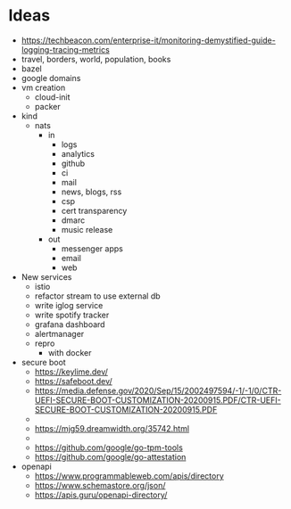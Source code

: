 # Ideas

- https://techbeacon.com/enterprise-it/monitoring-demystified-guide-logging-tracing-metrics
- travel, borders, world, population, books
- bazel
- google domains
- vm creation
  - cloud-init
  - packer
- kind
  - nats
    - in
      - logs
      - analytics
      - github
      - ci
      - mail
      - news, blogs, rss
      - csp
      - cert transparency
      - dmarc
      - music release
    - out
      - messenger apps
      - email
      - web
- New services
  - istio
  - refactor stream to use external db
  - write iglog service
  - write spotify tracker
  - grafana dashboard
  - alertmanager
  - repro
    - with docker
- secure boot
  - https://keylime.dev/
  - https://safeboot.dev/
  - https://media.defense.gov/2020/Sep/15/2002497594/-1/-1/0/CTR-UEFI-SECURE-BOOT-CUSTOMIZATION-20200915.PDF/CTR-UEFI-SECURE-BOOT-CUSTOMIZATION-20200915.PDF
  -
  - https://mjg59.dreamwidth.org/35742.html
  -
  - https://github.com/google/go-tpm-tools
  - https://github.com/google/go-attestation
- openapi
  - https://www.programmableweb.com/apis/directory
  - https://www.schemastore.org/json/
  - https://apis.guru/openapi-directory/
